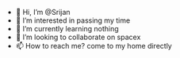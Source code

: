 - 👋 Hi, I’m @Srijan
- 👀 I’m interested in passing my time
- 🌱 I’m currently learning nothing 
- 💞️ I’m looking to collaborate on spacex
- 📫 How to reach me? come to my home directly

<!---
S371-cmd/S371-cmd is a ✨ special ✨ repository because its `README.md` (this file) appears on your GitHub profile.
You can click the Preview link to take a look at your changes.
--->
